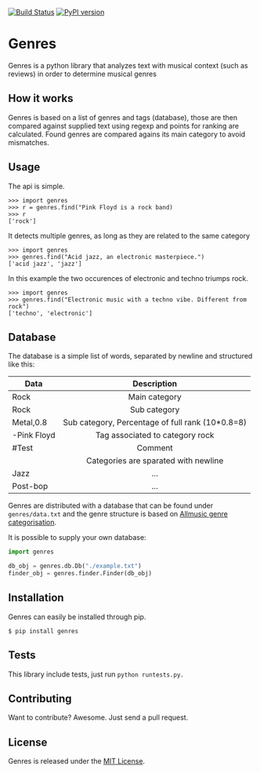 [![Build Status](https://travis-ci.org/marteinn/genres.svg?branch=master)](https://travis-ci.org/marteinn/genres)
[![PyPI version](https://badge.fury.io/py/genres.svg)](http://badge.fury.io/py/genres)

# Genres
Genres is a python library that analyzes text with musical context (such as reviews) in order to determine musical genres

## How it works
Genres is based on a list of genres and tags (database), those are then compared against supplied text using regexp and points for ranking are calculated. Found genres are compared agains its main category to avoid mismatches.

## Usage

The api is simple.

    >>> import genres
    >>> r = genres.find("Pink Floyd is a rock band)
    >>> r
    ['rock']
    
It detects multiple genres, as long as they are related to the same category

    >>> import genres
    >>> genres.find("Acid jazz, an electronic masterpiece.")
    ['acid jazz', 'jazz']
    
In this example the two occurences of electronic and techno triumps rock.
    
    >>> import genres
    >>> genres.find("Electronic music with a techno vibe. Different from rock")
    ['techno', 'electronic']



## Database

The database is a simple list of words, separated by newline and structured like this:

|Data|Description|
|-------------|:-------------:|
|Rock|Main category|
|Rock|Sub category|
|Metal,0.8|Sub category, Percentage of full rank (10*0.8=8)|
|-Pink Floyd|Tag associated to category rock|
|#Test|Comment|
||Categories are sparated with newline|
|Jazz|...|
|Post-bop|...|

Genres are distributed with a database that can be found under `genres/data.txt` and the genre structure is based on [Allmusic genre categorisation](http://en.wikipedia.org/wiki/List_of_popular_music_genres).

It is possible to supply your own database:

```python
import genres

db_obj = genres.db.Db("./example.txt")
finder_obj = genres.finder.Finder(db_obj)
```

## Installation

Genres can easily be installed through pip.

    $ pip install genres


## Tests

This library include tests, just run `python runtests.py.`

## Contributing

Want to contribute? Awesome. Just send a pull request.


## License

Genres is released under the [MIT License](http://www.opensource.org/licenses/MIT).
